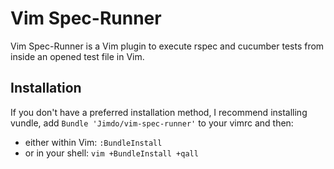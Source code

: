 # Vim Spec-Runner

Vim Spec-Runner is a Vim plugin to execute rspec and cucumber tests from inside an opened test file in Vim.

## Installation

If you don't have a preferred installation method, I recommend installing vundle, add `Bundle 'Jimdo/vim-spec-runner'` to your vimrc and then:

* either within Vim: `:BundleInstall`
* or in your shell: `vim +BundleInstall +qall`


